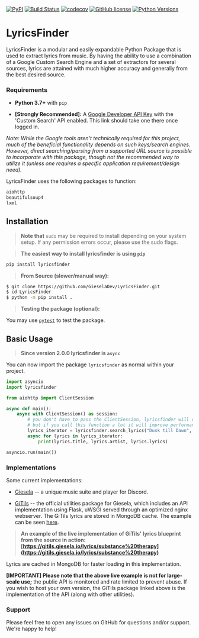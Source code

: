 [![PyPI](https://img.shields.io/pypi/v/lyricsfinder.svg?longCache=false)](https://pypi.python.org/pypi/lyricsfinder)
[![Build Status](https://travis-ci.org/GieselaDev/LyricsFinder.svg?branch=master)](https://travis-ci.org/GieselaDev/LyricsFinder)
[![codecov](https://codecov.io/gh/GieselaDev/LyricsFinder/branch/master/graph/badge.svg)](https://codecov.io/gh/GieselaDev/LyricsFinder)
[![GitHub license](https://img.shields.io/github/license/GieselaDev/LyricsFinder.svg?longCache=false)](https://pypi.python.org/pypi/lyricsfinder)
[![Python Versions](https://img.shields.io/badge/python-3.6,_3.7-blue.svg?longCache=false)](https://pypi.python.org/pypi/lyricsfinder)

# LyricsFinder

LyricsFinder is a modular and easily expandable Python Package that is used to extract lyrics from music.
By having the ability to use a combination of a Google Custom Search Engine and a set of extractors for several sources,
lyrics are attained with much higher accuracy and generally from the best desired source.

### Requirements

- **Python 3.7+** with `pip`

- **[Strongly Recommended]:** A [Google Developer API Key](https://console.developers.google.com/projectselector/apis/library/customsearch.googleapis.com/) with the 'Custom Search' API enabled. This link should take one there once logged in.

*Note: While the Google tools aren't technically required for this project, much of the beneficial functionality depends on such keys/search engines. However, direct searching/parsing from a supported URL source is possible to incorporate with this package, though not the recommended way to utilize it (unless one requires a specific application requirement/design need).*


LyricsFinder uses the following packages to function:

```prolog
aiohttp
beautifulsoup4
lxml
```


## Installation

> **Note that** `sudo` may be required to install depending on your system setup. If any permission errors occur, please use the sudo flags.


> **The easiest way to install lyricsfinder is using `pip`**

```bash
pip install lyricsfinder
```

> **From Source (slower/manual way):**

```bash
$ git clone https://github.com/GieselaDev/LyricsFinder.git
$ cd LyricsFinder
$ python -m pip install .
```


> **Testing the package (optional):**

You may use [`pytest`](https://docs.pytest.org/en/latest/) to test the package. 


## Basic Usage

> **Since version 2.0.0 lyricsfinder is `async`**

You can now import the package `lyricsfinder` as normal within your project.

```python
import asyncio
import lyricsfinder

from aiohttp import ClientSession

async def main():
    async with ClientSession() as session:
        # you don't have to pass the ClientSession, lyricsfinder will create one for you
        # but if you call this function a lot it will improve performance
        lyrics_iterator = lyricsfinder.search_lyrics("Dusk till Dawn", api_key="<your google api key>", session=session)
        async for lyrics in lyrics_iterator:
            print(lyrics.title, lyrics.artist, lyrics.lyrics)

asyncio.run(main())
```

### Implementations

Some current implementations:

- [Giesela](https://github.com/GieselaDev/Giesela) -- a unique music suite and player for Discord.

- [GiTils](https://github.com/GieselaDev/GiTils) -- the official utilities package for Giesela, which includes an API implementation using Flask, uWSGI served through an optimized nginx webserver. The GiTils lyrics are stored in MongoDB cache. The example can be seen [here](https://github.com/GieselaDev/GiTils/blob/master/GiTils/blueprints/lyrics.py).


>  **An example of the live implementation of GiTils' lyrics blueprint from the source in action:** **[https://gitils.giesela.io/lyrics/substance%20therapy](https://gitils.giesela.io/lyrics/substance%20therapy)**

Lyrics are cached in MongoDB for faster loading in this implementation.

**[IMPORTANT] Please note that the above live example is not for large-scale use;** the public API is monitored and rate limited to prevent abuse. If you wish to host your own version, the GiTils package linked above is the implementation of the API (along with other utilities).

### Support

Please feel free to open any issues on GitHub for questions and/or support. We're happy to help!
